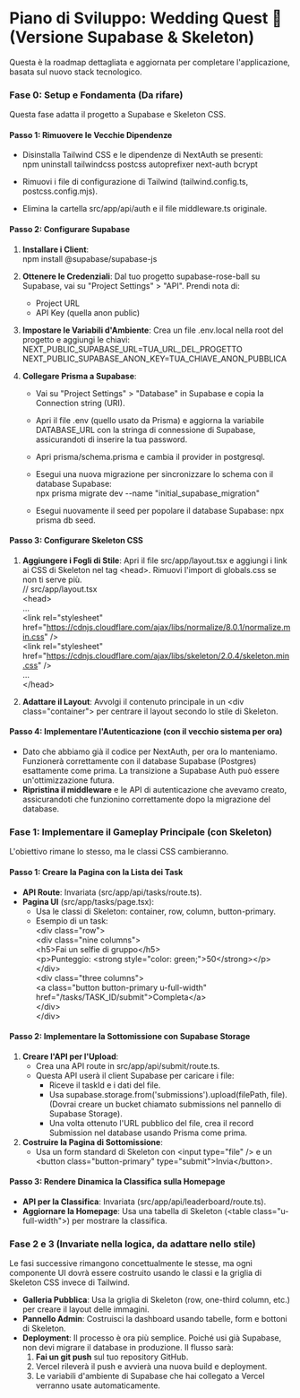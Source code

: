 # **Piano di Sviluppo: Wedding Quest 🚀 (Versione Supabase & Skeleton)**

Questa è la roadmap dettagliata e aggiornata per completare l'applicazione, basata sul nuovo stack tecnologico.

### **Fase 0: Setup e Fondamenta (Da rifare)**

Questa fase adatta il progetto a Supabase e Skeleton CSS.

#### **Passo 1: Rimuovere le Vecchie Dipendenze**

* Disinstalla Tailwind CSS e le dipendenze di NextAuth se presenti:  
  npm uninstall tailwindcss postcss autoprefixer next-auth bcrypt

* Rimuovi i file di configurazione di Tailwind (tailwind.config.ts, postcss.config.mjs).  
* Elimina la cartella src/app/api/auth e il file middleware.ts originale.

#### **Passo 2: Configurare Supabase**

1. **Installare i Client**:  
   npm install @supabase/supabase-js

2. **Ottenere le Credenziali**: Dal tuo progetto supabase-rose-ball su Supabase, vai su "Project Settings" \> "API". Prendi nota di:  
   * Project URL  
   * API Key (quella anon public)  
3. **Impostare le Variabili d'Ambiente**: Crea un file .env.local nella root del progetto e aggiungi le chiavi:  
   NEXT\_PUBLIC\_SUPABASE\_URL=TUA\_URL\_DEL\_PROGETTO  
   NEXT\_PUBLIC\_SUPABASE\_ANON\_KEY=TUA\_CHIAVE\_ANON\_PUBBLICA

4. **Collegare Prisma a Supabase**:  
   * Vai su "Project Settings" \> "Database" in Supabase e copia la Connection string (URI).  
   * Apri il file .env (quello usato da Prisma) e aggiorna la variabile DATABASE\_URL con la stringa di connessione di Supabase, assicurandoti di inserire la tua password.  
   * Apri prisma/schema.prisma e cambia il provider in postgresql.  
   * Esegui una nuova migrazione per sincronizzare lo schema con il database Supabase:  
     npx prisma migrate dev \--name "initial\_supabase\_migration"

   * Esegui nuovamente il seed per popolare il database Supabase: npx prisma db seed.

#### **Passo 3: Configurare Skeleton CSS**

1. **Aggiungere i Fogli di Stile**: Apri il file src/app/layout.tsx e aggiungi i link ai CSS di Skeleton nel tag \<head\>. Rimuovi l'import di globals.css se non ti serve più.  
   // src/app/layout.tsx  
   \<head\>  
     ...  
     \<link rel="stylesheet" href="https://cdnjs.cloudflare.com/ajax/libs/normalize/8.0.1/normalize.min.css" /\>  
     \<link rel="stylesheet" href="https://cdnjs.cloudflare.com/ajax/libs/skeleton/2.0.4/skeleton.min.css" /\>  
     ...  
   \</head\>

2. **Adattare il Layout**: Avvolgi il contenuto principale in un \<div class="container"\> per centrare il layout secondo lo stile di Skeleton.

#### **Passo 4: Implementare l'Autenticazione (con il vecchio sistema per ora)**

* Dato che abbiamo già il codice per NextAuth, per ora lo manteniamo. Funzionerà correttamente con il database Supabase (Postgres) esattamente come prima. La transizione a Supabase Auth può essere un'ottimizzazione futura.  
* **Ripristina il middleware** e le API di autenticazione che avevamo creato, assicurandoti che funzionino correttamente dopo la migrazione del database.

### **Fase 1: Implementare il Gameplay Principale (con Skeleton)**

L'obiettivo rimane lo stesso, ma le classi CSS cambieranno.

#### **Passo 1: Creare la Pagina con la Lista dei Task**

* **API Route**: Invariata (src/app/api/tasks/route.ts).  
* **Pagina UI** (src/app/tasks/page.tsx):  
  * Usa le classi di Skeleton: container, row, column, button-primary.  
  * Esempio di un task:  
    \<div class="row"\>  
      \<div class="nine columns"\>  
        \<h5\>Fai un selfie di gruppo\</h5\>  
        \<p\>Punteggio: \<strong style="color: green;"\>50\</strong\>\</p\>  
      \</div\>  
      \<div class="three columns"\>  
        \<a class="button button-primary u-full-width" href="/tasks/TASK\_ID/submit"\>Completa\</a\>  
      \</div\>  
    \</div\>

#### **Passo 2: Implementare la Sottomissione con Supabase Storage**

1. **Creare l'API per l'Upload**:  
   * Crea una API route in src/app/api/submit/route.ts.  
   * Questa API userà il client Supabase per caricare i file:  
     * Riceve il taskId e i dati del file.  
     * Usa supabase.storage.from('submissions').upload(filePath, file). (Dovrai creare un bucket chiamato submissions nel pannello di Supabase Storage).  
     * Una volta ottenuto l'URL pubblico del file, crea il record Submission nel database usando Prisma come prima.  
2. **Costruire la Pagina di Sottomissione**:  
   * Usa un form standard di Skeleton con \<input type="file" /\> e un \<button class="button-primary" type="submit"\>Invia\</button\>.

#### **Passo 3: Rendere Dinamica la Classifica sulla Homepage**

* **API per la Classifica**: Invariata (src/app/api/leaderboard/route.ts).  
* **Aggiornare la Homepage**: Usa una tabella di Skeleton (\<table class="u-full-width"\>) per mostrare la classifica.

### **Fase 2 e 3 (Invariate nella logica, da adattare nello stile)**

Le fasi successive rimangono concettualmente le stesse, ma ogni componente UI dovrà essere costruito usando le classi e la griglia di Skeleton CSS invece di Tailwind.

* **Galleria Pubblica**: Usa la griglia di Skeleton (row, one-third column, etc.) per creare il layout delle immagini.  
* **Pannello Admin**: Costruisci la dashboard usando tabelle, form e bottoni di Skeleton.  
* **Deployment**: Il processo è ora più semplice. Poiché usi già Supabase, non devi migrare il database in produzione. Il flusso sarà:  
  1. **Fai un git push** sul tuo repository GitHub.  
  2. Vercel rileverà il push e avvierà una nuova build e deployment.  
  3. Le variabili d'ambiente di Supabase che hai collegato a Vercel verranno usate automaticamente.